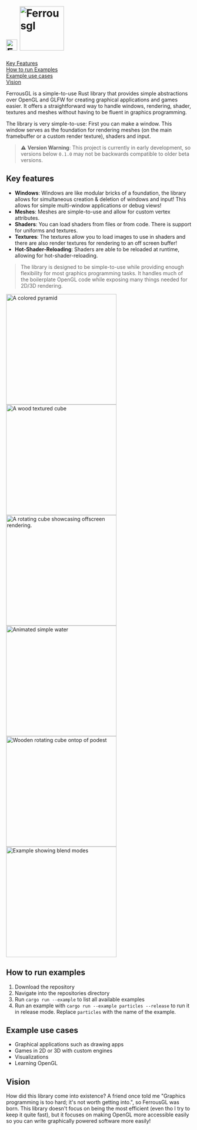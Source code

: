 
# <img src="ferrousgl_small.png" alt="Ferrousgl" width="30"> <img src="ferrousgl_logo.png" alt="Ferrousgl" width="120">

[Key Features](#key-features)\
[How to run Examples](#how-to-run-examples)\
[Example use cases](#example-use-cases)\
[Vision](#vision)

FerrousGL is a simple-to-use Rust library that provides simple abstractions over OpenGL and GLFW for creating graphical applications and games easier. It offers a straightforward way to handle windows, rendering, shader, textures and meshes without having to be fluent in graphics programming.

The library is very simple-to-use: First you can make a window. This window serves as the foundation for rendering meshes (on the main framebuffer or a custom render texture), shaders and input.

> ⚠️ **Version Warning**: This project is currently in early development, so versions below `0.1.0` may not be backwards compatible to older beta versions.

## Key features
- **Windows**: Windows are like modular bricks of a foundation, the library allows for simultaneous creation & deletion of windows and input! This allows for simple multi-window applications or debug views!
- **Meshes**: Meshes are simple-to-use and allow for custom vertex attributes.
- **Shaders**: You can load shaders from files or from code. There is support for uniforms and textures.
- **Textures**: The textures allow you to load images to use in shaders and there are also render textures for rendering to an off screen buffer!
- **Hot-Shader-Reloading**: Shaders are able to be reloaded at runtime, allowing for hot-shader-reloading.

> The library is designed to be simple-to-use while providing enough flexibility for most graphics programming tasks. It handles much of the boilerplate OpenGL code while exposing many things needed for 2D/3D rendering.

<img src="./screenshots/colored_pyramid.png" alt="A colored pyramid" title="A colored pyramid" width="300">
<img src="./screenshots/textured_cube.png" alt="A wood textured cube" title="A wood textured cube" width="300">
<img src="./screenshots/offscreen_rendering.png" alt="A rotating cube showcasing offscreen rendering." title="A rotating cube showcasing offscreen rendering." width="300">
<img src="./screenshots/simple_water.png" alt="Animated simple water" title="Animated simple water" width="300">
<img src="./screenshots/shadow_mapping.png" alt="Wooden rotating cube ontop of podest" title="Wooden rotating cube ontop of podest" width="300">
<img src="./screenshots/blend_mode.png" alt="Example showing blend modes" title="Example showing blend modes" width="300">

## How to run examples
1) Download the repository
2) Navigate into the repositories directory
3) Run `cargo run --example` to list all available examples
4) Run an example with `cargo run --example particles --release` to run it in release mode. Replace `particles` with the name of the example.

## Example use cases
- Graphical applications such as drawing apps
- Games in 2D or 3D with custom engines
- Visualizations
- Learning OpenGL

## Vision
How did this library come into existence? A friend once told me "Graphics programming is too hard; it's not worth getting into.", so FerrousGL was born. This library doesn't focus on being the most efficient (even tho I try to keep it quite fast), but it focuses on making OpenGL more accessible easily so you can write graphically powered software more easily!
